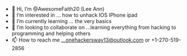 - 👋 Hi, I’m @AwesomeFaith20 (Lee Ann)
- 👀 I’m interested in ... how to unhack IOS IPhone ipad 
- 🌱 I’m currently learning ... the very basics 
- 💞️ I’m looking to collaborate on ...learning everything from hacking to programming and helping others
- 📫 How to reach me ...onehackersway13@outlook.com or +1-270-519-2856

<!---
AwesomeFaith20/AwesomeFaith20 is a ✨ special ✨ repository because its `README.md` (this file) appears on your GitHub profile.
You can click the Preview link to take a look at your changes.
--->
